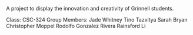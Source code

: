 A project to display the innovation and creativity of Grinnell students. 

Class: CSC-324
Group Members:
Jade Whitney
Tino Tazvitya
Sarah Bryan
Christopher Moppel
Rodolfo Gonzalez Rivera
Rainsford Li